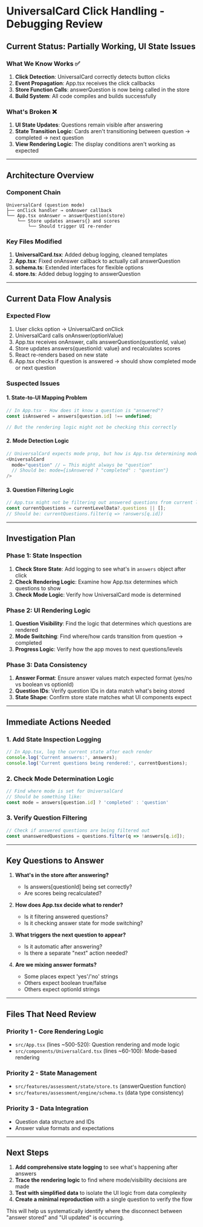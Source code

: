 # UniversalCard Click Handling - Debugging Review

## Current Status: Partially Working, UI State Issues

### What We Know Works ✅
1. **Click Detection**: UniversalCard correctly detects button clicks
2. **Event Propagation**: App.tsx receives the click callbacks
3. **Store Function Calls**: answerQuestion is now being called in the store
4. **Build System**: All code compiles and builds successfully

### What's Broken ❌
1. **UI State Updates**: Questions remain visible after answering
2. **State Transition Logic**: Cards aren't transitioning between question → completed → next question
3. **View Rendering Logic**: The display conditions aren't working as expected

---

## Architecture Overview

### Component Chain
```
UniversalCard (question mode)
├── onClick handler → onAnswer callback
└── App.tsx onAnswer → answerQuestion(store)
    └── Store updates answers{} and scores
        └── Should trigger UI re-render
```

### Key Files Modified
1. **UniversalCard.tsx**: Added debug logging, cleaned templates
2. **App.tsx**: Fixed onAnswer callback to actually call answerQuestion
3. **schema.ts**: Extended interfaces for flexible options
4. **store.ts**: Added debug logging to answerQuestion

---

## Current Data Flow Analysis

### Expected Flow
1. User clicks option → UniversalCard onClick
2. UniversalCard calls onAnswer(optionValue)
3. App.tsx receives onAnswer, calls answerQuestion(questionId, value)
4. Store updates answers{questionId: value} and recalculates scores
5. React re-renders based on new state
6. App.tsx checks if question is answered → should show completed mode or next question

### Suspected Issues

#### 1. **State-to-UI Mapping Problem**
```typescript
// In App.tsx - How does it know a question is "answered"?
const isAnswered = answers[question.id] !== undefined;

// But the rendering logic might not be checking this correctly
```

#### 2. **Mode Detection Logic**
```typescript
// UniversalCard expects mode prop, but how is App.tsx determining mode?
<UniversalCard 
  mode="question" // ← This might always be "question"
  // Should be: mode={isAnswered ? "completed" : "question"}
/>
```

#### 3. **Question Filtering Logic**
```typescript
// App.tsx might not be filtering out answered questions from current level
const currentQuestions = currentLevelData?.questions || [];
// Should be: currentQuestions.filter(q => !answers[q.id])
```

---

## Investigation Plan

### Phase 1: State Inspection
1. **Check Store State**: Add logging to see what's in `answers` object after click
2. **Check Rendering Logic**: Examine how App.tsx determines which questions to show
3. **Check Mode Logic**: Verify how UniversalCard mode is determined

### Phase 2: UI Rendering Logic
1. **Question Visibility**: Find the logic that determines which questions are rendered
2. **Mode Switching**: Find where/how cards transition from question → completed
3. **Progress Logic**: Verify how the app moves to next questions/levels

### Phase 3: Data Consistency
1. **Answer Format**: Ensure answer values match expected format (yes/no vs boolean vs optionId)
2. **Question IDs**: Verify question IDs in data match what's being stored
3. **State Shape**: Confirm store state matches what UI components expect

---

## Immediate Actions Needed

### 1. Add State Inspection Logging
```typescript
// In App.tsx, log the current state after each render
console.log('Current answers:', answers);
console.log('Current questions being rendered:', currentQuestions);
```

### 2. Check Mode Determination Logic
```typescript
// Find where mode is set for UniversalCard
// Should be something like:
const mode = answers[question.id] ? 'completed' : 'question'
```

### 3. Verify Question Filtering
```typescript
// Check if answered questions are being filtered out
const unansweredQuestions = questions.filter(q => !answers[q.id]);
```

---

## Key Questions to Answer

1. **What's in the store after answering?** 
   - Is answers[questionId] being set correctly?
   - Are scores being recalculated?

2. **How does App.tsx decide what to render?**
   - Is it filtering answered questions?
   - Is it checking answer state for mode switching?

3. **What triggers the next question to appear?**
   - Is it automatic after answering?
   - Is there a separate "next" action needed?

4. **Are we mixing answer formats?**
   - Some places expect 'yes'/'no' strings
   - Others expect boolean true/false
   - Others expect optionId strings

---

## Files That Need Review

### Priority 1 - Core Rendering Logic
- `src/App.tsx` (lines ~500-520): Question rendering and mode logic
- `src/components/UniversalCard.tsx` (lines ~60-100): Mode-based rendering

### Priority 2 - State Management
- `src/features/assessment/state/store.ts` (answerQuestion function)
- `src/features/assessment/engine/schema.ts` (data type consistency)

### Priority 3 - Data Integration
- Question data structure and IDs
- Answer value formats and expectations

---

## Next Steps

1. **Add comprehensive state logging** to see what's happening after answers
2. **Trace the rendering logic** to find where mode/visibility decisions are made
3. **Test with simplified data** to isolate the UI logic from data complexity
4. **Create a minimal reproduction** with a single question to verify the flow

This will help us systematically identify where the disconnect between "answer stored" and "UI updated" is occurring.
